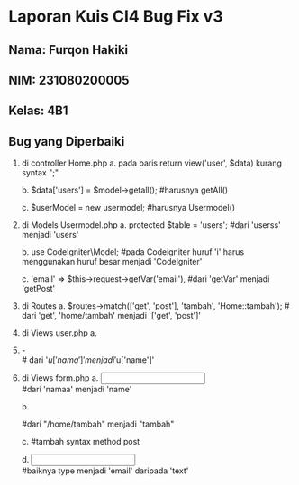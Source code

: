 # Laporan Kuis CI4 Bug Fix v3

## Nama: Furqon Hakiki
## NIM: 231080200005
## Kelas: 4B1

## Bug yang Diperbaiki

1. di controller Home.php
    a.  pada baris
            return view('user', $data)
        kurang syntax ";"

    b.  $data['users'] = $model->getall(); #harusnya getAll()

    c.  $userModel = new usermodel; #harusnya Usermodel()

2. di Models Usermodel.php
    a.  protected $table = 'users'; #dari 'userss' menjadi 'users'

    b.  use CodeIgniter\Model; #pada Codeigniter huruf 'i' harus menggunakan huruf besar menjadi 'CodeIgniter'

    c.  'email' => $this->request->getVar('email'), #dari 'getVar' menjadi 'getPost'

3. di Routes
    a.  $routes->match(['get', 'post'], 'tambah', 'Home::tambah'); # dari 'get', 'home/tambah' menjadi '['get', 'post']'

4. di Views user.php
    a.  <li><?= $u['name'] ?> - <?= $u['email'] ?></li> # dari '$u['nama']' menjadi '$u['name']'

5. di Views form.php
    a.  <input type="text" name="name"><br> #dari 'namaa' menjadi 'name'

    b.  <form action="tambah"> #dari "/home/tambah" menjadi "tambah"

    c.  <form action="/home/tambah" method="post"> #tambah syntax method post

    d.  <input type="text" name="email"><br> #baiknya type menjadi 'email' daripada 'text'
